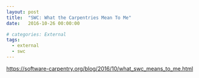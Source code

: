 ```yaml
---
layout: post
title:  "SWC: What the Carpentries Mean To Me"
date:   2016-10-26 00:00:00

# categories: External
tags:
  - external
  - swc
---
```


https://software-carpentry.org/blog/2016/10/what_swc_means_to_me.html
